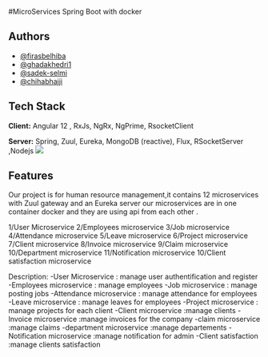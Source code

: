 
#MicroServices Spring Boot with docker

## Authors

- [@firasbelhiba](https://www.github.com/firasbelhiba)
- [@ghadakhedri1](https://www.github.com/ghadakhedri1)
- [@sadek-selmi](https://www.github.com/sadek-selmi)
- [@chihabhajji](https://www.github.com/chihabhajji)

  
## Tech Stack

**Client:** Angular 12 , RxJs, NgRx, NgPrime, RsocketClient

**Server:** Spring, Zuul, Eureka, MongoDB (reactive), Flux, RSocketServer ,Nodejs
<img src="https://cdn-images-1.medium.com/max/800/1*oxaA7PahX1-zo956FYLHFA.jpeg"/>
  
## Features

Our project is for human resource management,it  contains 12 microservices with Zuul gateway and an Eureka server our microservices are in one container docker and they are using api from each other .

1/User Microservice
2/Employees microservice
3/Job microservice
4/Attendance microservice
5/Leave microservice
6/Project microservice
7/Client microservice
8/Invoice microservice
9/Claim microservice
10/Department microservice
11/Notification microservice
10/Client satisfaction microservice

Description:
-User Microservice : manage user authentification and register
-Employees microservice : manage employees 
-Job microservice : manage posting jobs
-Attendance microservice : manage attendance for employees
-Leave microservice : manage leaves for employees
-Project microservice : manage projects for each client
-Client microservice :manage clients 
-Invoice microservice :manage invoices for the company
-claim microservice :manage claims 
-department microservice :manage departements
-Notification microservice :manage notification for admin
-Client satisfaction :manage clients satisfaction


  
